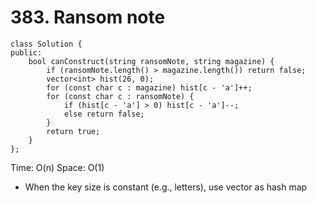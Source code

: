 # 383. Ransom note
```
class Solution {
public:
    bool canConstruct(string ransomNote, string magazine) {
        if (ransomNote.length() > magazine.length()) return false;
        vector<int> hist(26, 0);
        for (const char c : magazine) hist[c - 'a']++;
        for (const char c : ransomNote) {
            if (hist[c - 'a'] > 0) hist[c - 'a']--;
            else return false;
        }
        return true;
    }
};
```
Time: O(n)
Space: O(1)

* When the key size is constant (e.g., letters), use vector as hash map
